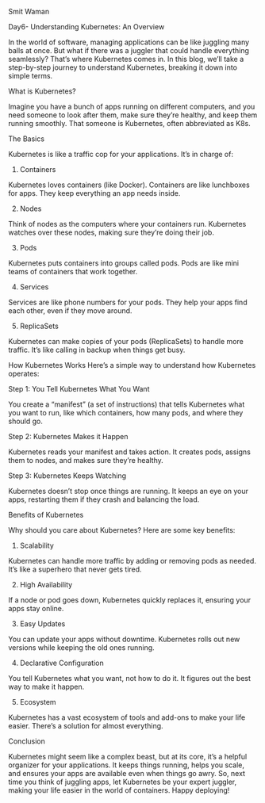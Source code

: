 Smit Waman

Day6- Understanding Kubernetes: An Overview


In the world of software, managing applications can be like juggling many balls at once. But what if there was a juggler that could handle everything seamlessly? That’s where Kubernetes comes in. In this blog, we’ll take a step-by-step journey to understand Kubernetes, breaking it down into simple terms.

What is Kubernetes?

Imagine you have a bunch of apps running on different computers, and you need someone to look after them, make sure they’re healthy, and keep them running smoothly. That someone is Kubernetes, often abbreviated as K8s.

The Basics

Kubernetes is like a traffic cop for your applications. It’s in charge of:

1. Containers

Kubernetes loves containers (like Docker). Containers are like lunchboxes for apps. They keep everything an app needs inside.

2. Nodes

Think of nodes as the computers where your containers run. Kubernetes watches over these nodes, making sure they’re doing their job.

3. Pods

Kubernetes puts containers into groups called pods. Pods are like mini teams of containers that work together.

4. Services

Services are like phone numbers for your pods. They help your apps find each other, even if they move around.

5. ReplicaSets

Kubernetes can make copies of your pods (ReplicaSets) to handle more traffic. It’s like calling in backup when things get busy.

How Kubernetes Works
Here’s a simple way to understand how Kubernetes operates:

Step 1: You Tell Kubernetes What You Want

You create a “manifest” (a set of instructions) that tells Kubernetes what you want to run, like which containers, how many pods, and where they should go.

Step 2: Kubernetes Makes it Happen

Kubernetes reads your manifest and takes action. It creates pods, assigns them to nodes, and makes sure they’re healthy.

Step 3: Kubernetes Keeps Watching

Kubernetes doesn’t stop once things are running. It keeps an eye on your apps, restarting them if they crash and balancing the load.

Benefits of Kubernetes

Why should you care about Kubernetes? Here are some key benefits:

1. Scalability

Kubernetes can handle more traffic by adding or removing pods as needed. It’s like a superhero that never gets tired.

2. High Availability

If a node or pod goes down, Kubernetes quickly replaces it, ensuring your apps stay online.

3. Easy Updates

You can update your apps without downtime. Kubernetes rolls out new versions while keeping the old ones running.

4. Declarative Configuration

You tell Kubernetes what you want, not how to do it. It figures out the best way to make it happen.

5. Ecosystem

Kubernetes has a vast ecosystem of tools and add-ons to make your life easier. There’s a solution for almost everything.

Conclusion

Kubernetes might seem like a complex beast, but at its core, it’s a helpful organizer for your applications. It keeps things running, helps you scale, and ensures your apps are available even when things go awry. So, next time you think of juggling apps, let Kubernetes be your expert juggler, making your life easier in the world of containers. Happy deploying!
